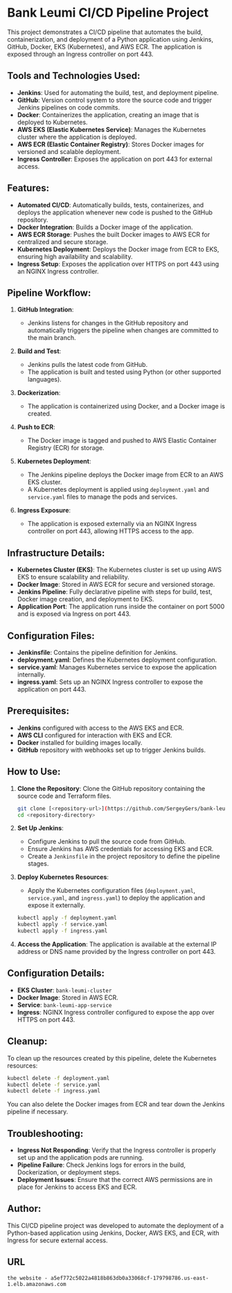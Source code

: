 
# Bank Leumi CI/CD Pipeline Project

This project demonstrates a CI/CD pipeline that automates the build, containerization, and deployment of a Python application using Jenkins, GitHub, Docker, EKS (Kubernetes), and AWS ECR. The application is exposed through an Ingress controller on port 443.

## Tools and Technologies Used:
- **Jenkins**: Used for automating the build, test, and deployment pipeline.
- **GitHub**: Version control system to store the source code and trigger Jenkins pipelines on code commits.
- **Docker**: Containerizes the application, creating an image that is deployed to Kubernetes.
- **AWS EKS (Elastic Kubernetes Service)**: Manages the Kubernetes cluster where the application is deployed.
- **AWS ECR (Elastic Container Registry)**: Stores Docker images for versioned and scalable deployment.
- **Ingress Controller**: Exposes the application on port 443 for external access.

## Features:
- **Automated CI/CD**: Automatically builds, tests, containerizes, and deploys the application whenever new code is pushed to the GitHub repository.
- **Docker Integration**: Builds a Docker image of the application.
- **AWS ECR Storage**: Pushes the built Docker images to AWS ECR for centralized and secure storage.
- **Kubernetes Deployment**: Deploys the Docker image from ECR to EKS, ensuring high availability and scalability.
- **Ingress Setup**: Exposes the application over HTTPS on port 443 using an NGINX Ingress controller.

## Pipeline Workflow:
1. **GitHub Integration**: 
   - Jenkins listens for changes in the GitHub repository and automatically triggers the pipeline when changes are committed to the main branch.
   
2. **Build and Test**:
   - Jenkins pulls the latest code from GitHub.
   - The application is built and tested using Python (or other supported languages).

3. **Dockerization**:
   - The application is containerized using Docker, and a Docker image is created.

4. **Push to ECR**:
   - The Docker image is tagged and pushed to AWS Elastic Container Registry (ECR) for storage.

5. **Kubernetes Deployment**:
   - The Jenkins pipeline deploys the Docker image from ECR to an AWS EKS cluster.
   - A Kubernetes deployment is applied using `deployment.yaml` and `service.yaml` files to manage the pods and services.

6. **Ingress Exposure**:
   - The application is exposed externally via an NGINX Ingress controller on port 443, allowing HTTPS access to the app.

## Infrastructure Details:
- **Kubernetes Cluster (EKS)**: The Kubernetes cluster is set up using AWS EKS to ensure scalability and reliability.
- **Docker Image**: Stored in AWS ECR for secure and versioned storage.
- **Jenkins Pipeline**: Fully declarative pipeline with steps for build, test, Docker image creation, and deployment to EKS.
- **Application Port**: The application runs inside the container on port 5000 and is exposed via Ingress on port 443.

## Configuration Files:
- **Jenkinsfile**: Contains the pipeline definition for Jenkins.
- **deployment.yaml**: Defines the Kubernetes deployment configuration.
- **service.yaml**: Manages Kubernetes service to expose the application internally.
- **ingress.yaml**: Sets up an NGINX Ingress controller to expose the application on port 443.

## Prerequisites:
- **Jenkins** configured with access to the AWS EKS and ECR.
- **AWS CLI** configured for interaction with EKS and ECR.
- **Docker** installed for building images locally.
- **GitHub** repository with webhooks set up to trigger Jenkins builds.

## How to Use:

1. **Clone the Repository**:
   Clone the GitHub repository containing the source code and Terraform files.

   ```bash
   git clone [<repository-url>](https://github.com/SergeyGers/bank-leumi-project)
   cd <repository-directory>
   ```

2. **Set Up Jenkins**:
   - Configure Jenkins to pull the source code from GitHub.
   - Ensure Jenkins has AWS credentials for accessing EKS and ECR.
   - Create a `Jenkinsfile` in the project repository to define the pipeline stages.

3. **Deploy Kubernetes Resources**:
   - Apply the Kubernetes configuration files (`deployment.yaml`, `service.yaml`, and `ingress.yaml`) to deploy the application and expose it externally.

   ```bash
   kubectl apply -f deployment.yaml
   kubectl apply -f service.yaml
   kubectl apply -f ingress.yaml
   ```

4. **Access the Application**:
   The application is available at the external IP address or DNS name provided by the Ingress controller on port 443.

## Configuration Details:
- **EKS Cluster**: `bank-leumi-cluster`
- **Docker Image**: Stored in AWS ECR.
- **Service**: `bank-leumi-app-service`
- **Ingress**: NGINX Ingress controller configured to expose the app over HTTPS on port 443.

## Cleanup:
To clean up the resources created by this pipeline, delete the Kubernetes resources:

```bash
kubectl delete -f deployment.yaml
kubectl delete -f service.yaml
kubectl delete -f ingress.yaml
```

You can also delete the Docker images from ECR and tear down the Jenkins pipeline if necessary.

## Troubleshooting:
- **Ingress Not Responding**: Verify that the Ingress controller is properly set up and the application pods are running.
- **Pipeline Failure**: Check Jenkins logs for errors in the build, Dockerization, or deployment steps.
- **Deployment Issues**: Ensure that the correct AWS permissions are in place for Jenkins to access EKS and ECR.

## Author:
This CI/CD pipeline project was developed to automate the deployment of a Python-based application using Jenkins, Docker, AWS EKS, and ECR, with Ingress for secure external access.

## URL
    the website - a5ef772c5022a4818b863db0a33068cf-179798786.us-east-1.elb.amazonaws.com
